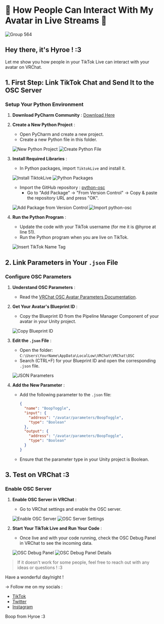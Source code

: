 # 🔴 How People Can Interact With My Avatar in Live Streams 👥

![Group 564](https://github.com/HyroeVRC/TiktokToOSC/assets/170990155/fc085160-6bb6-41eb-a3e1-0c737d851392)

## Hey there, it's Hyroe ! :3

Let me show you how people in your TikTok Live can interact with your avatar on VRChat.

## 1. First Step: Link TikTok Chat and Send It to the OSC Server

### Setup Your Python Environment

1. **Download PyCharm Community** : [Download Here](https://www.jetbrains.com/pycharm/download/download-thanks.html?platform=windows&code=PCC)

2. **Create a New Python Project** :
   - Open PyCharm and create a new project.
   - Create a new Python file in this folder.

   ![New Python Project](https://github.com/HyroeVRC/TiktokToOSC/assets/170990155/983f4efb-e8aa-4b4a-a22f-8c6d1c4c356b)
   ![Create Python File](https://github.com/HyroeVRC/TiktokToOSC/assets/170990155/e8fccf90-bea9-4789-bfa1-5dd68f568ac3)

3. **Install Required Libraries** :
   - In Python packages, import `TiktokLive` and install it.

   ![Install TiktokLive](https://github.com/HyroeVRC/TiktokToOSC/assets/170990155/4597f5a0-6f6a-447b-8261-60fee8fabf33)
   ![Python Packages](https://github.com/HyroeVRC/TiktokToOSC/assets/170990155/70d99656-a8be-43d9-b0ac-42cd85861908)

   - Import the GitHub repository : [python-osc](https://github.com/attwad/python-osc)
     - Go to "Add Package" → "From Version Control" → Copy & paste the repository URL and press "OK".

   ![Add Package from Version Control](https://github.com/HyroeVRC/TiktokToOSC/assets/170990155/c7d4fa9b-0182-4f69-a528-291f2a9bcf48)
   ![Import python-osc](https://github.com/HyroeVRC/TiktokToOSC/assets/170990155/3a1c149f-da94-4813-a915-6bd088551d52)

4. **Run the Python Program** :
   - Update the code with your TikTok username (for me it is @hyroe at line 51).
   - Run the Python program when you are live on TikTok.

   ![Insert TikTok Name Tag](https://github.com/HyroeVRC/TiktokToOSC/assets/170990155/100a0e86-8733-46ae-927f-052b550b4581)

## 2. Link Parameters in Your `.json` File

### Configure OSC Parameters

1. **Understand OSC Parameters** :
   - Read the [VRChat OSC Avatar Parameters Documentation](https://docs.vrchat.com/docs/osc-avatar-parameters).

2. **Get Your Avatar's Blueprint ID** :
   - Copy the Blueprint ID from the Pipeline Manager Component of your avatar in your Unity project.

   ![Copy Blueprint ID](https://github.com/HyroeVRC/TiktokToOSC/assets/170990155/24a76fe5-8c09-4d54-9ab6-4e35a7a5a23b)

3. **Edit the `.json` File** :
   - Open the folder: `C:\Users\YourName\AppData\LocalLow\VRChat\VRChat\OSC`
   - Search (CTRL+F) for your Blueprint ID and open the corresponding `.json` file.

   ![JSON Parameters](https://github.com/HyroeVRC/TiktokToOSC/assets/170990155/aeea7185-e6a8-48ce-b9f0-ce510e7440cb)

4. **Add the New Parameter** :
   - Add the following parameter to the `.json` file:
     ```json
     {
       "name": "BoopToggle",
       "input": {
         "address": "/avatar/parameters/BoopToggle",
         "type": "Boolean"
       },
       "output": {
         "address": "/avatar/parameters/BoopToggle",
         "type": "Boolean"
       }
     }
     ```
   - Ensure that the parameter type in your Unity project is Boolean.

## 3. Test on VRChat :3

### Enable OSC Server

1. **Enable OSC Server in VRChat** :
   - Go to VRChat settings and enable the OSC server.

   ![Enable OSC Server](https://github.com/HyroeVRC/TiktokToOSC/assets/170990155/3411ea1b-76cd-4bc1-b9fe-a91c14ae7df7)
   ![OSC Server Settings](https://github.com/HyroeVRC/TiktokToOSC/assets/170990155/78359d0e-7062-4bb9-b16a-b3816f448580)

2. **Start Your TikTok Live and Run Your Code** :
   - Once live and with your code running, check the OSC Debug Panel in VRChat to see the incoming data.

   ![OSC Debug Panel](https://github.com/HyroeVRC/TiktokToOSC/assets/170990155/5b4cf95a-1ff3-4b30-a78a-72b157a58a08)
   ![OSC Debug Panel Details](https://github.com/HyroeVRC/TiktokToOSC/assets/170990155/9524090b-ffe9-4c01-90c9-57908f367a52)

> If it doesn't work for some people, feel free to reach out with any ideas or questions ! :3

Have a wonderful day/night !

→ Follow me on my socials :
- [TikTok](https://www.tiktok.com/@hyroe)
- [Twitter](https://x.com/_Hyroe_)
- [Instagram](https://www.instagram.com/hyroevr/)

Boop from Hyroe :3
